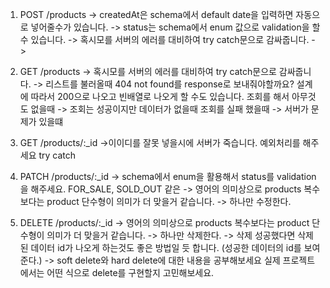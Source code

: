 1. POST /products
 -> createdAt은 schema에서 default date을 입력하면 자동으로 넣어줄수가 있습니다. 
 -> status는 schema에서 enum 값으로 validation을 할 수 있습니다.
 -> 혹시모를 서버의 에러를 대비하여 try catch문으로 감싸줍니다.
 -> 

2. GET /products 
 -> 혹시모를 서버의 에러를 대비하여 try catch문으로 감싸줍니다.
 -> 리스트를 불러올때 404 not found를 response로 보내줘야할까요?
    설계에 따라서 200으로 나오고 빈배열로 나오게 할 수도 있습니다.
    조회를 해서 아무것도 없을때 -> 조회는 성공이지만 데이터가 없을때
    조회를 실패 했을때 -> 서버가 문제가 있을떄
    

3. GET /products/:_id
 ->이이디를 잘못 넣을시에 서버가 죽습니다. 예외처리를 해주세요 try catch

4. PATCH /products/:_id
 -> schema에서 enum을 활용해서 status를 validation을 해주세요.
    FOR_SALE, SOLD_OUT 같은 
 -> 영어의 의미상으로 products 복수보다는 product 단수형이 의미가 더 맞을거 같습니다. -> 하나만 수정한다.

5. DELETE /products/:_id
 -> 영어의 의미상으로 products 복수보다는 product 단수형이 의미가 더 맞을거 같습니다. -> 하나만 삭제한다. 
 -> 삭제 성공했다면 삭제된 데이터 id가 나오게 하는것도 좋은 방법일 듯 합니다. (성공한 데이터의 id를 보여준다.)
 -> soft delete와 hard delete에 대한 내용을 공부해보세요 실제 프로젝트에서는 어떤 식으로 delete를 구현할지 고민해보세요.






